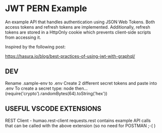# JWT PERN Example
An example API that handles authentication using JSON Web Tokens.
Both access tokens and refresh tokens are implemented. Additionally, refresh tokens are stored in a HttpOnly cookie which prevents client-side scripts from accessing it.

Inspired by the following post: 

https://hasura.io/blog/best-practices-of-using-jwt-with-graphql/


## DEV
Rename .sample-env to .env
Create 2 different secret tokens and paste into .env
To create a secret type: node then...
(require('crypto').randomBytes(64).toString('hex'))

## USEFUL VSCODE EXTENSIONS
REST Client - humao.rest-client
requests.rest contains example API calls that can be called with the above extension (so no need for POSTMAN ;-( )

